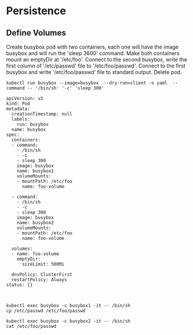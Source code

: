 # Persistence
## Define Volumes

Create busybox pod with two containers, each one will have the image busybox and will run the 'sleep 3600' command. Make both containers mount an emptyDir at '/etc/foo'. Connect to the second busybox, write the first column of '/etc/passwd' file to '/etc/foo/passwd'. Connect to the first busybox and write '/etc/foo/passwd' file to standard output. Delete pod.

```
kubectl run busybox --image=busybox  --dry-run=client -o yaml  --command -- '/bin/sh' '-c' 'sleep 300'

apiVersion: v1
kind: Pod
metadata:
  creationTimestamp: null
  labels:
    run: busybox
  name: busybox
spec:
  containers:
  - command:
    - /bin/sh
    - -c
    - sleep 300
    image: busybox
    name: busybox1
    volumeMounts:
    - mountPath: /etc/foo
      name: foo-volume

  - command:
    - /bin/sh
    - -c
    - sleep 300
    image: busybox
    name: busybox2
    volumeMounts:
    - mountPath: /etc/foo
      name: foo-volume

  volumes:
  - name: foo-volume
    emptyDir:
      sizeLimit: 500Mi

  dnsPolicy: ClusterFirst
  restartPolicy: Always
status: {}



kubectl exec busybox -c busybox1 -it -- /bin/sh 
cp /etc/passwd /etc/foo/passwd

kubectl exec busybox -c busybox2 -it -- /bin/sh 
cat /etc/foo/passwd

